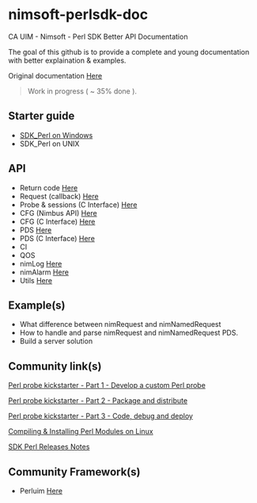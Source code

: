 # nimsoft-perlsdk-doc
CA UIM - Nimsoft - Perl SDK Better API Documentation

The goal of this github is to provide a complete and young documentation with better explaination & examples.

Original documentation [Here](http://docs.nimsoft.com/prodhelp/en_US/Monitor/SDK/PerlSDK/index.htm?toc.htm?2186383.html)

> Work in progress ( ~ 35% done ). 

## Starter guide

- [SDK_Perl on Windows](starterguide/windows.md)
- SDK_Perl on UNIX

## API 

- Return code [Here](return_code.md)
- Request (callback) [Here](request.md)
- Probe & sessions (C Interface) [Here](probe.md)
- CFG (Nimbus API) [Here](cfg_nimbus.md)
- CFG (C Interface) [Here](cfg_cway.md)
- PDS [Here](pds.md)
- PDS (C Interface) [Here](pds_cway.md)
- CI
- QOS
- nimLog [Here](nimLog.md)
- nimAlarm [Here](nimAlarm.md)
- Utils [Here](util.md)

## Example(s)

- What difference between nimRequest and nimNamedRequest
- How to handle and parse nimRequest and nimNamedRequest PDS.
- Build a server solution

## Community link(s)

[Perl probe kickstarter - Part 1 - Develop a custom Perl probe](https://communities.ca.com/docs/DOC-231172625)

[Perl probe kickstarter - Part 2 - Package and distribute](https://communities.ca.com/docs/DOC-231172657)

[Perl probe kickstarter - Part 3 - Code, debug and deploy](https://communities.ca.com/docs/DOC-231172784)

[Compiling & Installing Perl Modules on Linux](https://communities.ca.com/docs/DOC-231169163)

[SDK Perl Releases Notes](http://docs.nimsoft.com/prodhelp/en_US/Monitor/SDK/PerlSDK/ReleaseNotes/Perl%20SDK-2013%205.05.pdf)

## Community Framework(s)

- Perluim [Here](https://github.com/fraxken/perluim)
